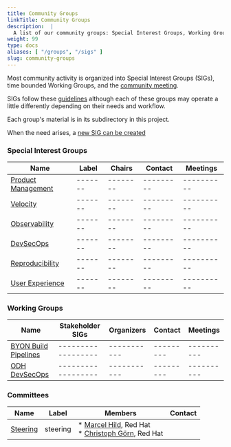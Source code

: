 ```yaml
---
title: Community Groups
linkTitle: Community Groups
description:  |
  A list of our community groups: Special Interest Groups, Working Groups, User Groups and Committees.
weight: 99
type: docs
aliases: [ "/groups", "/sigs" ]
slug: community-groups
---
```


<!---
This is an autogenerated file!

Please do not edit this file directly, but instead make changes to the
sigs.yaml file in the project root.

This file is part of https://github.com/open-services-group/community

To understand how this file is generated, see https://git.k8s.io/community/generator/README.md
--->

Most community activity is organized into Special Interest Groups (SIGs),
time bounded Working Groups, and the [community meeting](communication/README.md#weekly-meeting).

SIGs follow these [guidelines](governance.md) although each of these groups may operate a little differently
depending on their needs and workflow.

Each group's material is in its subdirectory in this project.

When the need arises, a [new SIG can be created](sig-wg-lifecycle.md)

### Special Interest Groups

| Name | Label | Chairs | Contact | Meetings |
|------|-------|--------|---------|----------|
|[Product Management]|-------|--------|---------|----------|
|[Velocity]|-------|--------|---------|----------|
|[Observability]|-------|--------|---------|----------|
|[DevSecOps]|-------|--------|---------|----------|
|[Reproducibility]|-------|--------|---------|----------|
|[User Experience]|-------|--------|---------|----------|

### Working Groups

| Name | Stakeholder SIGs |Organizers | Contact | Meetings |
|------|------------------|-----------|---------|----------|
|[BYON Build Pipelines]|------------------|-----------|---------|----------|
|[ODH DevSecOps]|------------------|-----------|---------|----------|

### Committees

| Name |  Label | Members | Contact |
|------|--------|---------|---------|
|[Steering](committee-steering/README.md)|steering|* [Marcel Hild](https://github.com/durandom), Red Hat<br>* [Christoph Görn](https://github.com/goern), Red Hat<br>|
<!-- BEGIN CUSTOM CONTENT -->

<!-- END CUSTOM CONTENT -->


[Product Management]: /sig/sig-productManagement
[Velocity]: /sig/sig-velocity
[Observability]: /sig/sig-observability
[DevSecOps]: /sig/sig-devSecOps
[Reproducibility]: /sig/sig-reproducibility
[User Experience]: /sig/sig-userExperience

[BYON Build Pipelines]: /wg/wg-byonBuildPipelines
[ODH DevSecOps]: /wg/wg-odhDevSecOps
